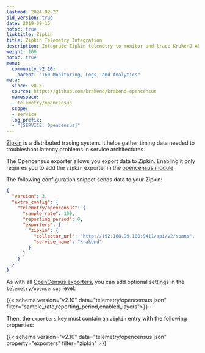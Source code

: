 ```yaml
---
lastmod: 2024-02-27
old_version: true
date: 2019-09-15
notoc: true
linktitle: Zipkin
title: Zipkin Telemetry Integration
description: Integrate Zipkin telemetry to monitor and trace KrakenD API Gateway requests efficiently for enhanced performance
weight: 100
notoc: true
menu:
  community_v2.10:
    parent: "160 Monitoring, Logs, and Analytics"
meta:
  since: v0.5
  source: https://github.com/krakend/krakend-opencensus
  namespace:
  - telemetry/opencensus
  scope:
  - service
  log_prefix:
  - "[SERVICE: Opencensus]"
---
```

[Zipkin](https://zipkin.io/) is a distributed tracing system. It helps gather timing data needed to troubleshoot latency problems in service architectures.

The Opencensus exporter allows you export data to Zipkin. Enabling it only requires you to add the `zipkin` exporter in the [opencensus module](/docs/v2.10/telemetry/opencensus/).

The following configuration snippet sends data to your Zipkin:
```json
{
  "version": 3,
  "extra_config": {
    "telemetry/opencensus": {
      "sample_rate": 100,
      "reporting_period": 0,
      "exporters": {
        "zipkin": {
          "collector_url": "http://192.168.99.100:9411/api/v2/spans",
          "service_name": "krakend"
        }
      }
    }
  }
}
```

As with all [OpenCensus exporters](/docs/v2.10/telemetry/opencensus/), you can add optional settings in the `telemetry/opencensus` level:

{{< schema version="v2.10" data="telemetry/opencensus.json" filter="sample_rate,reporting_period,enabled_layers">}}

Then, the `exporters` key must contain an `zipkin` entry with the following properties:

{{< schema version="v2.10" data="telemetry/opencensus.json" property="exporters" filter="zipkin" >}}
